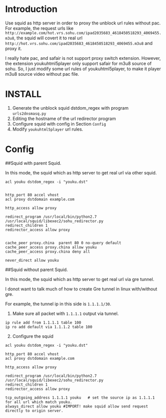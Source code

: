 # Introduction

Use squid as http server in order to proxy the unblock url rules without pac. For example, the request urls like `http://example.com/hot.vrs.sohu.com/ipad2035683_4618450518293_4069455.m3u8`, the squid will covert it to real url `http://hot.vrs.sohu.com/ipad2035683_4618450518293_4069455.m3u8` and proxy it.

I really hate pac, and safair is not support proxy switch extension. However, the extension youkuhtml5player only support safair for m3u8 source of sohu. So, I just modify some url rules of youkuhtml5player, to make it player m3u8 source video without pac file.

# INSTALL

1. Generate the unblock squid dstdom\_regex with program `urls2dnsmasq.py`
2. Editing the hostname of the url redirector program
3. Configure squid with config in Section `Config` 
4. Modify `youkuhtml5player` url rules.

# Config

##Squid with parent Squid.

In this mode, the squid which as http server to get real url via other squid.

```
acl youku dstdom_regex -i "youku.dst"


http_port 80 accel vhost 
acl proxy dstdomain example.com

http_access allow proxy

redirect_program /usr/local/bin/python2.7 /usr/local/squid/libexec2/sohu_redirector.py
redirect_children 1
redirector_access allow proxy


cache_peer proxy.china  parent 80 0 no-query default 
cache_peer_access proxy.china allow youku
cache_peer_access proxy.china deny all

never_direct allow youku
```

##Squid without parent Squid.

In this mode, the squid which as http server to get real url via gre tunnel.

I donot want to talk much of how to create Gre tunnel in linux with/without gre.

For example, the tunnel ip in this side is `1.1.1.1/30`.

1. Make sure all packet with `1.1.1.1` output via tunnel.

```
ip rule add from 1.1.1.1 table 100
ip ro add default via 1.1.1.2 table 100
```

2. Configure the squid

```
acl youku dstdom_regex -i "youku.dst"

http_port 80 accel vhost 
acl proxy dstdomain example.com

http_access allow proxy

redirect_program /usr/local/bin/python2.7 /usr/local/squid/libexec2/sohu_redirector.py
redirect_children 1
redirector_access allow proxy

tcp_outgoing_address 1.1.1.1 youku   # set the source ip as 1.1.1.1 for all url which match youku.
always_direct allow youku #IMPORT! make squid allow send request directly to origin server.
```






